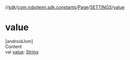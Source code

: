 //[sdk](../../../../index.md)/[com.robotemi.sdk.constants](../../index.md)/[Page](../index.md)/[SETTINGS](index.md)/[value](value.md)



# value  
[androidJvm]  
Content  
val [value](value.md): [String](https://kotlinlang.org/api/latest/jvm/stdlib/kotlin/-string/index.html)  



